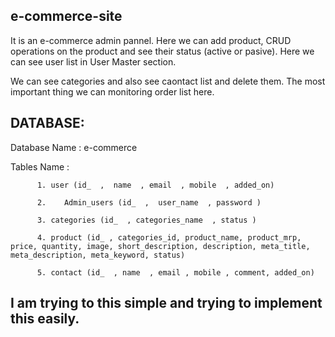 ## e-commerce-site

It is an e-commerce admin pannel. Here we can add product, CRUD operations on the product and see their status (active or pasive). Here we can see user list in User Master section.

We can see categories and also see caontact list and delete them. The most important thing we can monitoring order list here.


## DATABASE:

Database Name : e-commerce

Tables Name : 

          1. user (id_  ,  name  , email  , mobile  , added_on)
          
          2. 	Admin_users (id_  ,  user_name  , password )
          
          3. categories (id_  , categories_name  , status )
          
          4. product (id_ , categories_id, product_name, product_mrp, price, quantity, image, short_description, description, meta_title, meta_description, meta_keyword, status)
          
          5. contact (id_  , name  , email , mobile , comment, added_on)
          
          
 ## I am trying to this simple and trying to implement this easily.

